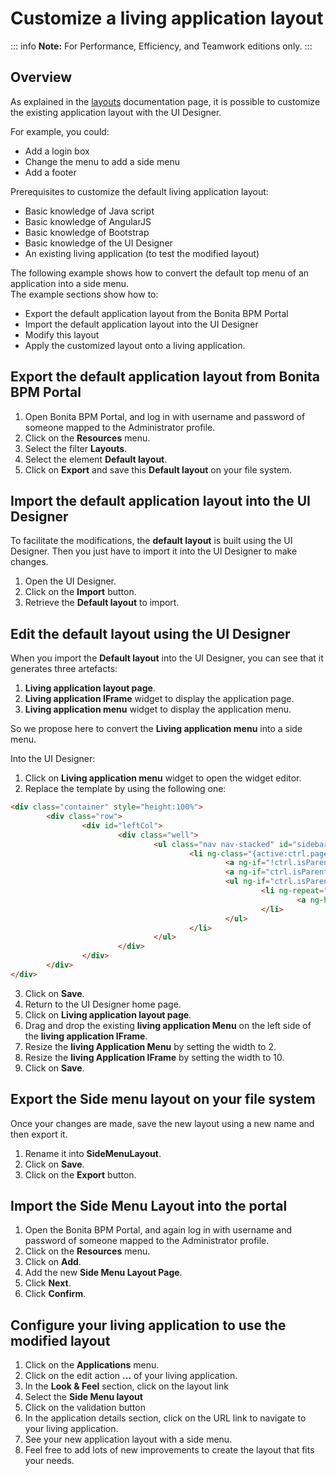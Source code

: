 # Customize a living application layout

::: info
**Note:** For Performance, Efficiency, and Teamwork editions only.
:::

## Overview

As explained in the [layouts](layouts.md) documentation page, it is possible to customize the existing application layout with the UI Designer.

For example, you could:

* Add a login box
* Change the menu to add a side menu
* Add a footer

Prerequisites to customize the default living application layout:

* Basic knowledge of Java script
* Basic knowledge of AngularJS
* Basic knowledge of Bootstrap
* Basic knowledge of the UI Designer
* An existing living application (to test the modified layout)

The following example shows how to convert the default top menu of an application into a side menu.  
The example sections show how to:
* Export the default application layout from the Bonita BPM Portal
* Import the default application layout into the UI Designer
* Modify this layout 
* Apply the customized layout onto a living application. 

 ## Export the default application layout from Bonita BPM Portal

1. Open Bonita BPM Portal, and log in with username and password of someone mapped to the Administrator profile.
2. Click on the **Resources** menu.
3. Select the filter **Layouts**.
4. Select the element **Default layout**.
5. Click on **Export** and save this **Default layout** on your file system.

## Import the default application layout into the UI Designer

To facilitate the modifications, the **default layout** is built using the UI Designer. Then you just have to import it into the UI Designer to make changes.

1. Open the UI Designer.
2. Click on the **Import** button.
3. Retrieve the **Default layout** to import.

## Edit the default layout using the UI Designer

When you import the **Default layout** into the UI Designer, you can see that it generates three artefacts:

1. **Living application layout page**.
2. **Living application IFrame** widget to display the application page.
3. **Living application menu** widget to display the application menu.

So we propose here to convert the **Living application menu** into a side menu.

Into the UI Designer:

1. Click on **Living application menu** widget to open the widget editor.
2. Replace the template by using the following one:
```html
<div class="container" style="height:100%">
        <div class="row">
                <div id="leftCol">
                        <div class="well"> 
                                <ul class="nav nav-stacked" id="sidebar">
                                        <li ng-class="{active:ctrl.pageToken===menu.applicationPageId.token}" ng-repeat="menu in ctrl.filterChildren(-1)" dropdown>
                                                <a ng-if="!ctrl.isParentMenu(menu)" ng-href="../{{menu.applicationPageId.token}}/" ng-click="ctrl.reload()" >{{menu.displayName}}</a>            
                                                <a ng-if="ctrl.isParentMenu(menu)" dropdown-toggle>{{menu.displayName}}<span class="caret"></span></a>
                                                <ul ng-if="ctrl.isParentMenu(menu)" class="dropdown-menu">  
                                                        <li ng-repeat="childMenu in ctrl.filterChildren(menu.id)">
                                                                <a ng-href="../{{childMenu.applicationPageId.token}}/" ng-click="ctrl.reload()">{{childMenu.displayName}}</a>
                                                        </li>
                                                </ul>
                                        </li>
                                </ul>
                        </div>
                </div>  
        </div>  
</div>
```
3. Click on **Save**.
4. Return to the UI Designer home page.
5. Click on **Living application layout page**.
6. Drag and drop the existing **living application Menu** on the left side of the **living application IFrame**.
7. Resize the **living Application Menu** by setting the width to 2\.
8. Resize the **living Application IFrame** by setting the width to 10\.
9. Click on **Save**.

## Export the Side menu layout on your file system

Once your changes are made, save the new layout using a new name and then export it.

1. Rename it into **SideMenuLayout**.
2. Click on **Save**.
3. Click on the **Export** button.

## Import the **Side Menu Layout** into the portal

1. Open the Bonita BPM Portal, and again log in with username and password of someone mapped to the Administrator profile.
2. Click on the **Resources** menu.
3. Click on **Add**.
4. Add the new **Side Menu Layout Page**.
5. Click **Next**.
6. Click **Confirm**.

## Configure your living application to use the modified layout

1. Click on the **Applications** menu.
2. Click on the edit action **...** of your living application.
3. In the **Look & Feel** section, click on the layout link
4. Select the **Side Menu layout**
5. Click on the validation button 
6. In the application details section, click on the URL link to navigate to your living application.
7. See your new application layout with a side menu.
8. Feel free to add lots of new improvements to create the layout that fits your needs.
